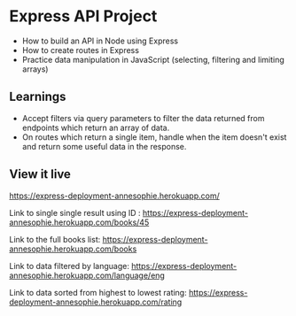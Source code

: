 # Express API Project

- How to build an API in Node using Express
- How to create routes in Express
- Practice data manipulation in JavaScript (selecting, filtering and limiting arrays)

## Learnings

- Accept filters via query parameters to filter the data returned from endpoints which return an array of data.
- On routes which return a single item, handle when the item doesn't exist and return some useful data in the response.

## View it live

https://express-deployment-annesophie.herokuapp.com/

Link to single single result using ID :
https://express-deployment-annesophie.herokuapp.com/books/45

Link to the full books list:
https://express-deployment-annesophie.herokuapp.com/books

Link to data filtered by language:
https://express-deployment-annesophie.herokuapp.com/language/eng

Link to data sorted from highest to lowest rating:
https://express-deployment-annesophie.herokuapp.com/rating
